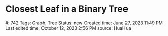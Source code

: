 # Closest Leaf in a Binary Tree

#: 742
Tags: Graph, Tree
Status: new
Created time: June 27, 2023 11:49 PM
Last edited time: October 12, 2023 2:56 PM
source: HuaHua